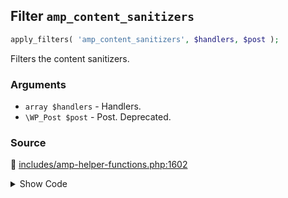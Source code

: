 ## Filter `amp_content_sanitizers`

```php
apply_filters( 'amp_content_sanitizers', $handlers, $post );
```

Filters the content sanitizers.

### Arguments

* `array $handlers` - Handlers.
* `\WP_Post $post` - Post. Deprecated.

### Source

:link: [includes/amp-helper-functions.php:1602](/includes/amp-helper-functions.php#L1602)

<details>
<summary>Show Code</summary>

```php
$sanitizers = apply_filters( 'amp_content_sanitizers', $sanitizers, $post );
```

</details>
